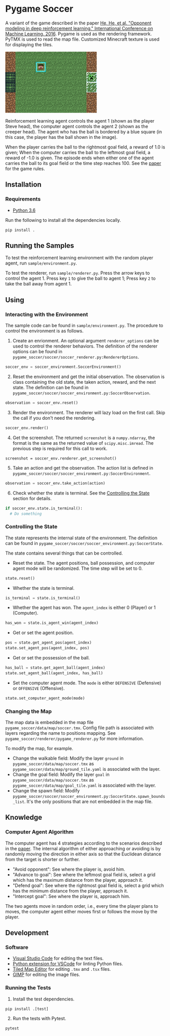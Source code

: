 # Pygame Soccer

A variant of the game described in the paper [He, He, et al. "Opponent modeling in deep reinforcement learning." International Conference on Machine Learning. 2016][paper]. Pygame is used as the rendering framework. PyTMX is used to read the map file. Customized Minecraft texture is used for displaying the tiles.

![screenshot](docs/screenshot.png "Screenshot")

Reinforcement learning agent controls the agent 1 (shown as the player Steve head), the computer agent controls the agent 2 (shown as the creeper head). The agent who has the ball is bordered by a blue square (in this case, the player has the ball shown in the image).

When the player carries the ball to the rightmost goal field, a reward of 1.0 is given; When the computer carries the ball to the leftmost goal field, a reward of -1.0 is given. The episode ends when either one of the agent carries the ball to its goal field or the time step reaches 100. See the [paper][paper] for the game rules.

## Installation

### Requirements

- [Python 3.6](https://www.continuum.io/)

Run the following to install all the dependencies locally.

```shell
pip install .
```

## Running the Samples

To test the reinforcement learning environment with the random player agent, run `sample/environment.py`.

To test the renderer, run `sample/renderer.py`. Press the arrow keys to control the agent 1. Press key `1` to give the ball to agent 1; Press key `2` to take the ball away from agent 1.

## Using

### Interacting with the Environment

The sample code can be found in `sample/environment.py`. The procedure to control the environment is as follows.

1. Create an enrionment. An optional argument `renderer_options` can be used to control the renderer behaviors. The definition of the renderer options can be found in `pygame_soccer/soccer/soccer_renderer.py:RendererOptions`.
```python
soccer_env = soccer_environment.SoccerEnvironment()
```
2. Reset the environment and get the initial observation. The observation is class containing the old state, the taken action, reward, and the next state. The definition can be found in `pygame_soccer/soccer/soccer_environment.py:SoccerObservation`.
```python
observation = soccer_env.reset()
```
3. Render the environment. The renderer will lazy load on the first call. Skip the call if you don't need the rendering.
```python
soccer_env.render()
```
4. Get the screenshot. The returned `screenshot` is a `numpy.ndarray`, the format is the same as the returned value of `scipy.misc.imread`. The previous step is required for this call to work.
```
screenshot = soccer_env.renderer.get_screenshot()
```
5. Take an action and get the observation. The action list is defined in `pygame_soccer/soccer/soccer_environment.py:SoccerEnvironment`.
```python
observation = soccer_env.take_action(action)
```
6. Check whether the state is terminal. See the [Controlling the State](#controlling-the-state) section for details.
```python
if soccer_env.state.is_terminal():
  # Do something
```

### Controlling the State

The state represents the internal state of the environment. The definition can be found in `pygame_soccer/soccer/soccer_environment.py:SoccerState`.

The state contains several things that can be controlled.

* Reset the state. The agent positions, ball possession, and computer agent mode will be randomized. The time step will be set to 0.
```python
state.reset()
```
* Whether the state is terminal.
```python
is_terminal = state.is_terminal()
```
* Whether the agent has won. The `agent_index` is either 0 (Player) or 1 (Computer).
```python
has_won = state.is_agent_win(agent_index)
```
* Get or set the agent position.
```python
pos = state.get_agent_pos(agent_index)
state.set_agent_pos(agent_index, pos)
```
* Get or set the possession of the ball.
```python
has_ball = state.get_agent_ball(agent_index)
state.set_agent_ball(agent_index, has_ball)
```
* Set the computer agent mode. The `mode` is either `DEFENSIVE` (Defensive) or `OFFENSIVE` (Offensive).
```python
state.set_computer_agent_mode(mode)
```

### Changing the Map

The map data is embedded in the map file `pygame_soccer/data/map/soccer.tmx`. Config file path is associated with layers regarding the name to positions mapping. See `pygame_soccer/renderer/pygame_renderer.py` for more information.

To modify the map, for example.

* Change the walkable field: Modify the layer `ground` in `pygame_soccer/data/map/soccer.tmx` as `pygame_soccer/data/map/ground_tile.yaml` is associated with the layer.
* Change the goal field: Modify the layer `goal` in `pygame_soccer/data/map/soccer.tmx` as `pygame_soccer/data/map/goal_tile.yaml` is associated with the layer.
* Change the spawn field: Modify `pygame_soccer/soccer/soccer_environment.py:SoccerState.spawn_bounds_list`. It's the only positions that are not embedded in the map file.

## Knowledge

### Computer Agent Algorithm

The computer agent has 4 strategies according to the scenarios described in the [paper][paper]. The internal algorithm of either approaching or avoiding is by randomly moving the direction in either axis so that the Euclidean distance from the target is shorter or further.

* "Avoid opponent": See where the player is, avoid him.
* "Advance to goal": See where the leftmost goal field is, select a grid which has the maximum distance from the player, approach it.
* "Defend goal": See where the rightmost goal field is, select a grid which has the minimum distance from the player, approach it.
* "Intercept goal": See where the player is, approach him.

The two agents move in random order, i.e., every time the player plans to moves, the computer agent either moves first or follows the move by the player.

## Development

### Software

- [Visual Studio Code](https://code.visualstudio.com/) for editing the text files.
- [Python extension for VSCode](https://marketplace.visualstudio.com/items?itemName=donjayamanne.python) for linting Python files.
- [Tiled Map Editor](http://www.mapeditor.org/) for editing `.tmx` and `.tsx` files.
- [GIMP](https://www.gimp.org/) for editing the image files.

### Running the Tests

1. Install the test dependencies.
```shell
pip install .[test]
```
2. Run the tests with Pytest.
```shell
pytest
```

[paper]: https://www.umiacs.umd.edu/~hal/docs/daume16opponent.pdf